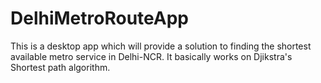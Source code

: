# DelhiMetroRouteApp
This is a desktop app which will provide a solution to finding the shortest available metro service in Delhi-NCR. It basically works on Djikstra's Shortest path algorithm. 
